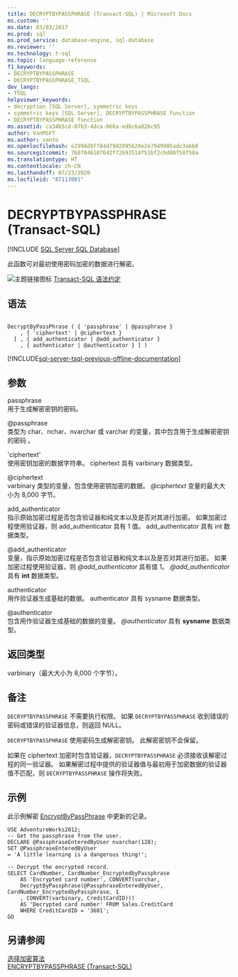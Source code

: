 ```yaml
---
title: DECRYPTBYPASSPHRASE (Transact-SQL) | Microsoft Docs
ms.custom: ''
ms.date: 03/03/2017
ms.prod: sql
ms.prod_service: database-engine, sql-database
ms.reviewer: ''
ms.technology: t-sql
ms.topic: language-reference
f1_keywords:
- DECRYPTBYPASSPHRASE
- DECRYPTBYPASSPHRASE_TSQL
dev_langs:
- TSQL
helpviewer_keywords:
- decryption [SQL Server], symmetric keys
- symmetric keys [SQL Server], DECRYPTBYPASSPHRASE function
- DECRYPTBYPASSPHRASE function
ms.assetid: ca34b5cd-07b3-4dca-b66a-ed8c6a826c95
author: VanMSFT
ms.author: vanto
ms.openlocfilehash: e2998d9ff84d7902095620e2e7949985adc3a6b0
ms.sourcegitcommit: 768f046107642f72693514f51bf2cbd00f58f58a
ms.translationtype: HT
ms.contentlocale: zh-CN
ms.lasthandoff: 07/23/2020
ms.locfileid: "87113001"
---
```

# <a name="decryptbypassphrase-transact-sql"></a>DECRYPTBYPASSPHRASE (Transact-SQL)
[!INCLUDE [SQL Server SQL Database](../../includes/applies-to-version/sql-asdb.md)]

此函数可对最初使用密码加密的数据进行解密。  
  
 ![主题链接图标](../../database-engine/configure-windows/media/topic-link.gif "“主题链接”图标") [Transact-SQL 语法约定](../../t-sql/language-elements/transact-sql-syntax-conventions-transact-sql.md)  
  
## <a name="syntax"></a>语法  
  
```syntaxsql
  
DecryptByPassPhrase ( { 'passphrase' | @passphrase }   
    , { 'ciphertext' | @ciphertext }  
  [ , { add_authenticator | @add_authenticator }  
    , { authenticator | @authenticator } ] )  
```  
  
[!INCLUDE[sql-server-tsql-previous-offline-documentation](../../includes/sql-server-tsql-previous-offline-documentation.md)]

## <a name="arguments"></a>参数
 passphrase  
用于生成解密密钥的密码。  
  
 @passphrase  
类型为 char、nchar、nvarchar 或 varchar 的变量，其中包含用于生成解密密钥的密码   。  
  
'ciphertext'  
使用密钥加密的数据字符串。 ciphertext 具有 varbinary 数据类型。  
 
@ciphertext  
varbinary 类型的变量，包含使用密钥加密的数据。 *\@ciphertext* 变量的最大大小为 8,000 字节。  
  
add_authenticator  
指示原始加密过程是否包含验证器和纯文本以及是否对其进行加密。 如果加密过程使用验证器，则 add_authenticator 具有 1 值。 add_authenticator 具有 int 数据类型。  
  
@add_authenticator  
变量，指示原始加密过程是否包含验证器和纯文本以及是否对其进行加密。 如果加密过程使用验证器，则 *\@add_authenticator* 具有值 1。 *\@add_authenticator* 具有 **int** 数据类型。  

authenticator  
用作验证器生成基础的数据。 authenticator 具有 sysname 数据类型。  
  
@authenticator  
包含用作验证器生成基础的数据的变量。 *\@authenticator* 具有 **sysname** 数据类型。  
  
## <a name="return-types"></a>返回类型  
varbinary（最大大小为 8,000 个字节）。  
  
## <a name="remarks"></a>备注  
`DECRYPTBYPASSPHRASE` 不需要执行权限。 如果 `DECRYPTBYPASSPHRASE` 收到错误的密码或错误的验证器信息，则返回 NULL。  
  
`DECRYPTBYPASSPHRASE` 使用密码生成解密密钥。 此解密密钥不会保留。  
  
如果在 ciphertext 加密时包含验证器，`DECRYPTBYPASSPHRASE` 必须接收该解密过程的同一验证器。 如果解密过程中提供的验证器值与最初用于加密数据的验证器值不匹配，则 `DECRYPTBYPASSPHRASE` 操作将失败。  
  
## <a name="examples"></a>示例  
此示例解密 [EncryptByPassPhrase](../../t-sql/functions/encryptbypassphrase-transact-sql.md) 中更新的记录。  
  
```  
USE AdventureWorks2012;  
-- Get the passphrase from the user.  
DECLARE @PassphraseEnteredByUser nvarchar(128);  
SET @PassphraseEnteredByUser   
= 'A little learning is a dangerous thing!';  
  
-- Decrypt the encrypted record.  
SELECT CardNumber, CardNumber_EncryptedbyPassphrase   
    AS 'Encrypted card number', CONVERT(varchar,  
    DecryptByPassphrase(@PassphraseEnteredByUser, CardNumber_EncryptedbyPassphrase, 1   
    , CONVERT(varbinary, CreditCardID)))  
    AS 'Decrypted card number' FROM Sales.CreditCard   
    WHERE CreditCardID = '3681';  
GO  
```  
  
## <a name="see-also"></a>另请参阅  
 [选择加密算法](../../relational-databases/security/encryption/choose-an-encryption-algorithm.md)   
 [ENCRYPTBYPASSPHRASE (Transact-SQL)](../../t-sql/functions/encryptbypassphrase-transact-sql.md)  
  
  
